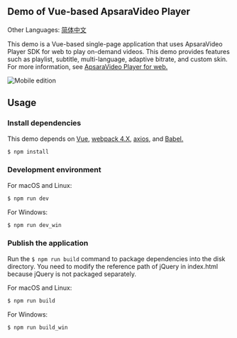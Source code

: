 ## Demo of Vue-based ApsaraVideo Player

Other Languages: [简体中文](https://github.com/aliyunvideo/AliyunPlayer_Web/blob/master/H5VodVueDemo/README.zh_CN.md)

This demo is a Vue-based single-page application that uses ApsaraVideo Player SDK for web to play on-demand videos. This demo provides features such as playlist, subtitle, multi-language, adaptive bitrate, and custom skin. For more information, see [ApsaraVideo Player for web.](https://help.aliyun.com/document_detail/125570.html)

![Mobile edition](https://player.alicdn.com/aliplayer/img/h5vuedemo.png)

## Usage

### Install dependencies

This demo depends on [Vue](https://vuejs.org/), [webpack 4.X](https://webpack.js.org/), [axios](https://github.com/axios/axios), and [Babel.](https://babeljs.io/)

```bash
$ npm install
```

### Development environment

For macOS and Linux:

```bash
$ npm run dev
```

For Windows:

```bash
$ npm run dev_win
```

### Publish the application

Run the `$ npm run build` command to package dependencies into the disk directory. You need to modify the reference path of jQuery in index.html because jQuery is not packaged separately.

For macOS and Linux:

```bash
$ npm run build
```

For Windows:

```bash
$ npm run build_win
```

